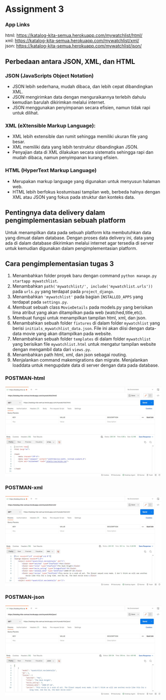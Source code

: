# Assignment 3
### App Links
html: https://katalog-kita-semua.herokuapp.com/mywatchlist/html/ <br>
xml: https://katalog-kita-semua.herokuapp.com/mywatchlist/xml/ <br>
json: https://katalog-kita-semua.herokuapp.com/mywatchlist/json/ <br>

## Perbedaan antara JSON, XML, dan HTML
### JSON (JavaScripts Object Notation)
- JSON lebih sederhana, mudah dibaca, dan lebih cepat dibandingkan XML.
- JSON mengirimkan data dengan menguraikannya terlebih dahulu kemudian barulah dikirimkan melalui internet.
- JSON menggunakan penyimpanan secara efisien, namun tidak rapi untuk dilihat.

### XML (eXtensible Markup Language):
- XML lebih extensible dan rumit sehingga memiliki ukuran file yang besar.
- XML memiliki data yang lebih terstruktur dibandingkan JSON.
- Penyajian data di XML dilakukan secara sistematis sehingga rapi dan mudah dibaca, namun penyimpanan kurang efisien.

### HTML (HyperText Markup Language)
- Merupakan markup language yang digunakan untuk menyusun halaman web.
- HTML lebih berfokus kostumisasi tampilan web, berbeda halnya dengan XML atau JSON yang fokus pada struktur dan konteks data.


## Pentingnya data delivery dalam pengimplementasian sebuah platform
Untuk menampilkan data pada sebuah platform kita membutuhkan data yang dimuat dalam database. Dengan proses data delivery ini, data yang ada di dalam database dikirimkan melalui internet agar tersedia di server untuk kemudian digunakan dalam pengimplementasian platform.

## Cara pengimplementasian tugas 3
1. Menambahkan folder proyek baru dengan command `python manage.py startapp mywatchlist`.
2. Menambahkan `path('mywatchlist/', include('mywatchlist.urls'))` pada `urls.py` yang terdapat pada `project_django`.
3. Menambahkan `'mywatchlist'` pada bagian `INSTALLED_APPS` yang terdapat pada `settings.py`.
4. Membuat sebuah class `MovieDetails` pada models.py yang berisikan lima atribut yang akan ditampilkan pada web (watched,title,etc).
5. Membuat fungsi untuk menampilkan tampilan html, xml, dan json.
6. Menambahkan sebuah folder `fixtures` di dalam folder `mywatchlist` yang berisi `initials_mywatchlist_data.json`. File ini akan diisi dengan data-data movie yang akan ditampilkan pada website.
7. Menambahkan sebuah folder `templates` di dalam folder `mywatchlist` yang berisikan file `mywatchlist.html` untuk mengatur tampilan website dengan mengambil data dari `views.py`.
8. Menambahkan path html, xml, dan json sebagai routing.
9. Menjalankan command makemigrations dan migrate. Menjalankan loaddata untuk mengupdate data di server dengan data pada database.

### POSTMAN-html
![](mywatchlist\postman_html.jpg)

### POSTMAN-xml
![](mywatchlist\postman_xml.jpg)

### POSTMAN-json
![](mywatchlist\postman_json.jpg)
